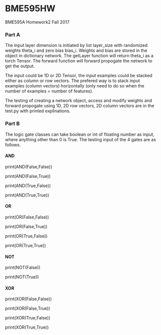 # BME595HW
BME595A Homework2 Fall 2017

### Part A
The input layer dimension is initiated by list layer_size with randomized weights theta_i and zero bias bias_i. Weights and bias are stored in the object in dictionary network. The getLayer function will return theta_i as a torch Tensor. The forward function will forward propogate the network to get the output.

The input could be 1D or 2D Tensor, the input examples could be stacked either as column or row vectors. The prefered way is to stack input examples (column vectors) horizontally (only need to do so when the number of examples = number of features).

The testing of creating a network object, access and modify weights and forward propogate using 1D, 2D row vectors, 2D column vectors are in the test.py with printed explinations.

### Part B
The logic gate classes can take boolean or int of floating number as input, where anything other than 0 is True.
The testing input of the 4 gates are as follows.

#### AND
print(AND(False,False))

print(AND(False,True))

print(AND(True,False))

print(AND(True,True))

#### OR
print(OR(False,False))

print(OR(False,True))

print(OR(True,False))

print(OR(True,True))


#### NOT
print(NOT(False))

print(NOT(True))

#### XOR
print(XOR(False,False))

print(XOR(False,True))

print(XOR(True,False))

print(XOR(True,True))
